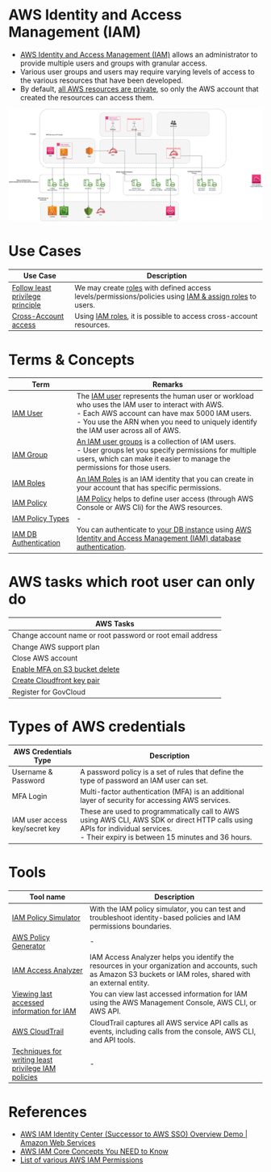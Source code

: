 # AWS Identity and Access Management (IAM)
- [AWS Identity and Access Management (IAM)](https://aws.amazon.com/iam/) allows an administrator to provide multiple users and groups with granular access.
- Various user groups and users may require varying levels of access to the various resources that have been developed.
- By default, [all AWS resources are private](https://docs.aws.amazon.com/config/latest/developerguide/s3-bucket-policy.html), so only the AWS account that created the resources can access them.

![](assets/IAM-Main-Principles-Policies.png)

# Use Cases

| Use Case                                                                                                                       | Description                                                                                                                         |
|--------------------------------------------------------------------------------------------------------------------------------|-------------------------------------------------------------------------------------------------------------------------------------|
| [Follow least privilege principle](https://aws.amazon.com/blogs/security/techniques-for-writing-least-privilege-iam-policies/) | We may create [roles](IAMRoles.md) with defined access levels/permissions/policies using [IAM & assign roles](IAMRoles.md) to users. |
| [Cross-Account access](https://docs.aws.amazon.com/config/latest/developerguide/s3-bucket-policy.html)                         | Using [IAM roles](IAMRoles.md), it is possible to access cross-account resources.                                                   |

# Terms & Concepts

| Term                                                                         | Remarks                                                                                                                                                                                                                                                                                                       |
|------------------------------------------------------------------------------|---------------------------------------------------------------------------------------------------------------------------------------------------------------------------------------------------------------------------------------------------------------------------------------------------------------|
| [IAM User](https://docs.aws.amazon.com/IAM/latest/UserGuide/id_users.html)   | The [IAM user](https://docs.aws.amazon.com/IAM/latest/UserGuide/id_users.html) represents the human user or workload who uses the IAM user to interact with AWS.<br/>- Each AWS account can have max 5000 IAM users.<br/>- You use the ARN when you need to uniquely identify the IAM user across all of AWS. |
| [IAM Group](https://docs.aws.amazon.com/IAM/latest/UserGuide/id_groups.html) | [An IAM user groups](https://docs.aws.amazon.com/IAM/latest/UserGuide/id_groups.html) is a collection of IAM users.<br/>- User groups let you specify permissions for multiple users, which can make it easier to manage the permissions for those users.                                                     |
| [IAM Roles](IAMRoles.md)                                                     | [An IAM Roles](IAMRoles.md) is an IAM identity that you can create in your account that has specific permissions.                                                                                                                                                                                             |
| [IAM Policy](IAMPolicyContext.md)                                            | [IAM Policy](IAMPolicyContext.md) helps to define user access (through AWS Console or AWS Cli) for the AWS resources.                                                                                                                                                                                         |
| [IAM Policy Types](IAMPolicyTypes.md)                                        | -                                                                                                                                                                                                                                                                                                             |
| [IAM DB Authentication](IAMAuth.md)                                          | You can authenticate to [your DB instance](../../6_DatabaseServices/AmazonRDS/Readme.md) using [AWS Identity and Access Management (IAM) database authentication](https://repost.aws/knowledge-center/users-connect-rds-iam).                                                                              |

# AWS tasks which root user can only do

| AWS Tasks                                                                                               |
|---------------------------------------------------------------------------------------------------------|
| Change account name or root password or root email address                                              |
| Change AWS support plan                                                                                 |
| Close AWS account                                                                                       |
| [Enable MFA on S3 bucket delete](../../7_StorageServices/3_ObjectStorageS3/Readme.md)                   |
| [Create Cloudfront key pair](../../1_NetworkingAndContentDelivery/1_EdgeNetworking/AmazonCloudFront.md) |
| Register for GovCloud                                                                                   |

# Types of AWS credentials

| AWS Credentials Type           | Description                                                                                                                                                                           |
|--------------------------------|---------------------------------------------------------------------------------------------------------------------------------------------------------------------------------------|
| Username & Password            | A password policy is a set of rules that define the type of password an IAM user can set.                                                                                             |
| MFA Login                      | Multi-factor authentication (MFA) is an additional layer of security for accessing AWS services.                                                                                      |
| IAM user access key/secret key | These are used to programmatically call to AWS using AWS CLI, AWS SDK or direct HTTP calls using APIs for individual services.<br/>- Their expiry is between 15 minutes and 36 hours. |

# Tools

| Tool name                                                                                                                                         | Description                                                                                                                                                     |
|---------------------------------------------------------------------------------------------------------------------------------------------------|-----------------------------------------------------------------------------------------------------------------------------------------------------------------|
| [IAM Policy Simulator](https://docs.aws.amazon.com/IAM/latest/UserGuide/access_policies_testing-policies.html)                                    | With the IAM policy simulator, you can test and troubleshoot identity-based policies and IAM permissions boundaries.                                            |
| [AWS Policy Generator](https://awspolicygen.s3.amazonaws.com/policygen.html)                                                                      | -                                                                                                                                                               |
| [IAM Access Analyzer](https://docs.aws.amazon.com/IAM/latest/UserGuide/what-is-access-analyzer.html)                                              | IAM Access Analyzer helps you identify the resources in your organization and accounts, such as Amazon S3 buckets or IAM roles, shared with an external entity. |
| [Viewing last accessed information for IAM](https://docs.aws.amazon.com/IAM/latest/UserGuide/access_policies_access-advisor-view-data.html)       | You can view last accessed information for IAM using the AWS Management Console, AWS CLI, or AWS API.                                                           |
| [AWS CloudTrail](../../8_MonitoringServices/AWSCloudTrail.md)                                                                                  | CloudTrail captures all AWS service API calls as events, including calls from the console, AWS CLI, and API tools.                                              |
| [Techniques for writing least privilege IAM policies](https://aws.amazon.com/blogs/security/techniques-for-writing-least-privilege-iam-policies/) | -                                                                                                                                                               |

# References
- [AWS IAM Identity Center (Successor to AWS SSO) Overview Demo | Amazon Web Services](https://www.youtube.com/watch?v=4yJp5-jGGNk)
- [AWS IAM Core Concepts You NEED to Know](https://www.youtube.com/watch?v=_ZCTvmaPgao)
- [List of various AWS IAM Permissions](https://aws.permissions.cloud/)